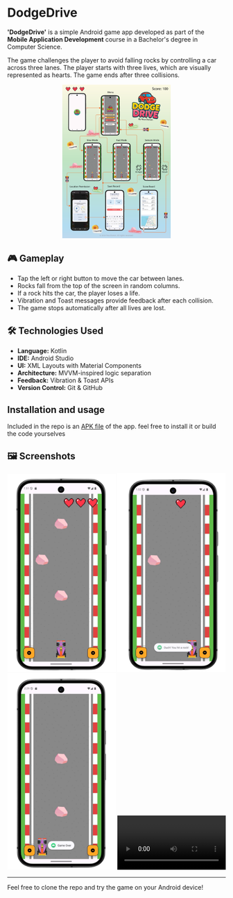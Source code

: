 #  DodgeDrive

**'DodgeDrive'** is a simple Android game app developed as part of the **Mobile Application Development** course in a Bachelor's degree in Computer Science.

The game challenges the player to avoid falling rocks by controlling a car across three lanes. The player starts with three lives, which are visually represented as hearts. The game ends after three collisions.

<div align="center">
  <img src="screenshots/dodgeDrive_workflow.png" alt="Game flow" width="250"/>
</div>

## 🎮 Gameplay

- Tap the left or right button to move the car between lanes.
- Rocks fall from the top of the screen in random columns.
- If a rock hits the car, the player loses a life.
- Vibration and Toast messages provide feedback after each collision.
- The game stops automatically after all lives are lost.

## 🛠️ Technologies Used

- **Language:** Kotlin  
- **IDE:** Android Studio  
- **UI:** XML Layouts with Material Components  
- **Architecture:** MVVM-inspired logic separation  
- **Feedback:** Vibration & Toast APIs  
- **Version Control:** Git & GitHub  

## Installation and usage
Included in the repo is an [APK file](https://github.com/noadanon220/DodgeDrive/blob/main/com.danono.dodgedrive.apk) of the app. feel free to install it or build the code yourselves

## 🖼️ Screenshots

<div align="center">
  <img src="screenshots/gameStart.JPEG" alt="Game Start" width="250"/>
  <img src="screenshots/Collision.JPEG" alt="Collision" width="250"/>
  <img src="screenshots/gameOver.JPEG" alt="Game Over" width="250"/>
  <video src="https://github.com/user-attachments/assets/1cfd9886-8e4a-4806-beda-5e991bcef17a" alt="DodgeDrive Demo" controls width="250"></video>
</div>


---

Feel free to clone the repo and try the game on your Android device!
